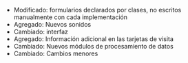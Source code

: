 - Modificado: formularios declarados por clases, no escritos manualmente con cada implementación
- Agregado: Nuevos sonidos
- Cambiado: interfaz
- Agregado: Información adicional en las tarjetas de visita
- Cambiado: Nuevos módulos de procesamiento de datos
- Cambiado: Cambios menores